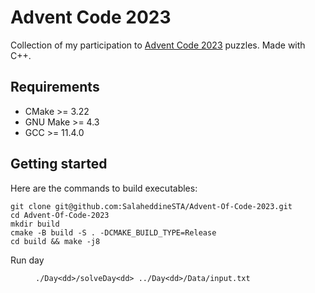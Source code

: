 # Advent Code 2023
Collection of my participation to  [Advent Code 2023](https://adventofcode.com/2023/) puzzles.
Made with C++.


## Requirements
- CMake >= 3.22
- GNU Make >= 4.3
- GCC >= 11.4.0


## Getting started

Here are the commands to build executables:
```
git clone git@github.com:SalaheddineSTA/Advent-Of-Code-2023.git
cd Advent-Of-Code-2023 
mkdir build
cmake -B build -S . -DCMAKE_BUILD_TYPE=Release
cd build && make -j8
```

Run day <dd>
```
./Day<dd>/solveDay<dd> ../Day<dd>/Data/input.txt 
```